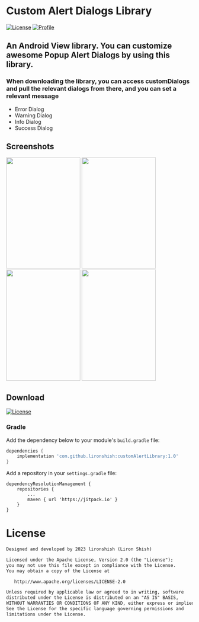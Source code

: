 # Custom Alert Dialogs Library

<p align="left">
  <a href="https://jitpack.io/#lironshish/customAlertLibrary/1.0"><img alt="License" src="https://badgen.net/badge/Jitpack/1.0/orange?icon=github"/></a>
  <a href="https://github.com/lironshish"><img alt="Profile" src="https://badgen.net/badge/Github/lironshish/green?icon=github"/></a>
</p>

## An Android View library. You can customize awesome Popup Alert Dialogs by using this library.

### When downloading the library, you can access customDialogs and pull the relevant dialogs from there, and you can set a relevant message
- Error Dialog
- Warning Dialog
- Info Dialog
- Success Dialog

## Screenshots

<div>
  <img src="https://user-images.githubusercontent.com/62293320/235295888-9ee756ad-22c9-45c9-8516-0208d4f59ee0.png" width="200" height="300"/>
   <img src="https://user-images.githubusercontent.com/62293320/235295895-b183126c-a334-4790-b9d4-a6e387d64cac.png"  width="200" height="300"/>
    <img src="https://user-images.githubusercontent.com/62293320/235295900-c4272f94-6c34-4a2a-8bb0-d98a244e24e8.png"  width="200" height="300"/>
    <img src="https://user-images.githubusercontent.com/62293320/235295909-a9392777-ad4f-4880-b0a0-9091c4a419f8.png"  width="200" height="300"/>
</div>


## Download
  <a href="https://jitpack.io/#lironshish/customAlertLibrary/1.0"><img alt="License" src="https://badgen.net/badge/Jitpack/1.0/orange?icon=github"/></a>

### Gradle

Add the dependency below to your module's `build.gradle` file:
```gradle
dependencies {
    implementation 'com.github.lironshish:customAlertLibrary:1.0'
}
```
Add a repository in your `settings.gradle` file:
```
dependencyResolutionManagement {
    repositories {
        ...
        maven { url 'https://jitpack.io' }
    }
}
```

# License
```xml
Designed and developed by 2023 lironshish (Liron Shish)

Licensed under the Apache License, Version 2.0 (the "License");
you may not use this file except in compliance with the License.
You may obtain a copy of the License at

   http://www.apache.org/licenses/LICENSE-2.0

Unless required by applicable law or agreed to in writing, software
distributed under the License is distributed on an "AS IS" BASIS,
WITHOUT WARRANTIES OR CONDITIONS OF ANY KIND, either express or implied.
See the License for the specific language governing permissions and
limitations under the License.
```

